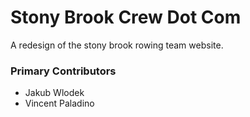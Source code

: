 # Stony Brook Crew Dot Com

A redesign of the stony brook rowing team website.

### Primary Contributors

* Jakub Wlodek
* Vincent Paladino
